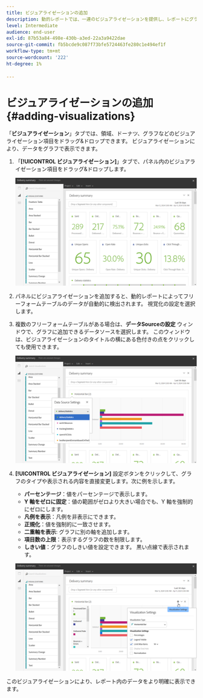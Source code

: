 ```yaml
---
title: ビジュアライゼーションの追加
description: 動的レポートでは、一連のビジュアライゼーションを提供し、レポートにグラフ表示を追加します。
level: Intermediate
audience: end-user
exl-id: 87b53a84-498e-430b-a3ed-22a3a9422dae
source-git-commit: fb5bcde9c087f73bfe5724463fe280c1e494ef1f
workflow-type: tm+mt
source-wordcount: '222'
ht-degree: 1%

---
```


# ビジュアライゼーションの追加{#adding-visualizations}

「**ビジュアライゼーション**」タブでは、領域、ドーナツ、グラフなどのビジュアライゼーション項目をドラッグ&amp;ドロップできます。 ビジュアライゼーションにより、データをグラフで表示できます。

1. 「**[!UICONTROL ビジュアライゼーション]**」タブで、パネル内のビジュアライゼーション項目をドラッグ&amp;ドロップします。

   ![](assets/dynamic_report_visualization_1.png)

1. パネルにビジュアライゼーションを追加すると、動的レポートによってフリーフォームテーブルのデータが自動的に検出されます。 視覚化の設定を選択します。
1. 複数のフリーフォームテーブルがある場合は、**データSourceの設定** ウィンドウで、グラフに追加できるデータソースを選択します。 このウィンドウは、ビジュアライゼーションのタイトルの横にある色付きの点をクリックしても使用できます。

   ![](assets/dynamic_report_visualization_2.png)

1. **[!UICONTROL ビジュアライゼーション]** 設定ボタンをクリックして、グラフのタイプや表示される内容を直接変更します。次に例を示します。

   * **パーセンテージ**：値をパーセンテージで表示します。
   * **Y 軸をゼロに固定**：値の範囲がゼロより大きい場合でも、Y 軸を強制的にゼロにします。
   * **凡例を表示**：凡例を非表示にできます。
   * **正規化**：値を強制的に一致させます。
   * **二重軸を表示**: グラフに別の軸を追加します。
   * **項目数の上限**：表示するグラフの数を制限します。
   * **しきい値**：グラフのしきい値を設定できます。 黒い点線で表示されます。

   ![](assets/dynamic_report_visualization_3.png)

このビジュアライゼーションにより、レポート内のデータをより明確に表示できます。
